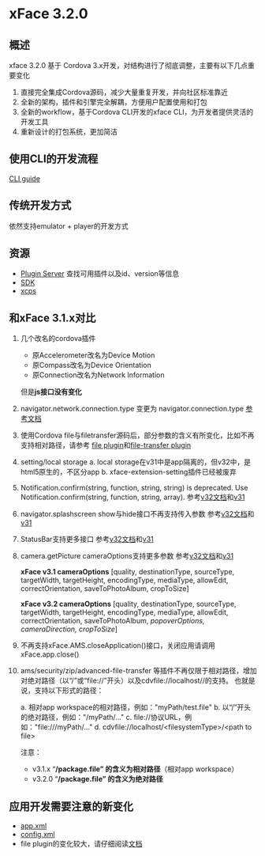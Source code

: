# xFace 3.2.0

## 概述

xface 3.2.0 基于 Cordova 3.x开发，对结构进行了彻底调整，主要有以下几点重要变化

1. 直接完全集成Cordova源码，减少大量重复开发，并向社区标准靠近
2. 全新的架构，插件和引擎完全解耦，方便用户配置使用和打包
3. 全新的workflow，基于Cordova CLI开发的xface CLI，为开发者提供灵活的开发工具
4. 重新设计的打包系统，更加简洁

## 使用CLI的开发流程
[CLI guide](http://gitlab.polyvi.com/xface/xface-docs/blob/master/docs/cli.md)

## 传统开发方式
依然支持emulator + player的开发方式

## 资源
* [Plugin Server](http://plugins.polyvi.net:5984/) 查找可用插件以及id、version等信息
* [SDK](http://192.168.2.209:8081/)
* [xcps](http://192.168.2.22:3001/app/index.html#/)


## 和xFace 3.1.x对比
1. 几个改名的cordova插件
   * 原Accelerometer改名为Device Motion
   * 原Compass改名为Device Orientation
   * 原Connection改名为Network Information
   
   但是**js接口没有变化**

1. navigator.network.connection.type 变更为 navigator.connection.type
[参考文档](http://192.168.2.209:8081/classes/cordova-plugin-network-information.html)

2. 使用Cordova file与filetransfer源码后，部分参数的含义有所变化，比如不再支持相对路径，请参考
[file plugin](https://github.com/apache/cordova-plugin-file/blob/master/doc/index.md)和[file-transfer plugin](
https://github.com/apache/cordova-plugin-file-transfer/blob/master/doc/index.md)

3. setting/local storage
   a. local storage在v31中是app隔离的，但v32中，是html5原生的，不区分app
   b. xface-extension-setting插件已经被废弃

4. Notification.confirm(string, function, string, string) is deprecated.  Use Notification.confirm(string, function, string, array).
参考[v32文档](
http://cordova.apache.org/docs/en/3.3.0/cordova_notification_notification.md.html#notification.confirm)和[v31](
http://apollo.polyvi.com/doc/xFaceSDK/classes/Notification.html#method_confirm)

5. navigator.splashscreen show与hide接口不再支持传入参数
参考[v32文档](
http://cordova.apache.org/docs/en/3.3.0/cordova_splashscreen_splashscreen.md.html#Splashscreen)和[v31](
http://apollo.polyvi.com/doc/xFaceSDK/classes/SplashSreen.html#method_hide)

6. StatusBar支持更多接口 
参考[v32文档](
https://github.com/apache/cordova-plugins/blob/master/statusbar/README.md)和[v31](
http://apollo.polyvi.com/doc/xFaceSDK/classes/StatusBar.html)

7. camera.getPicture cameraOptions支持更多参数
参考[v32文档](http://cordova.apache.org/docs/en/3.3.0/cordova_camera_camera.md.html#cameraOptions)和[v31](
http://apollo.polyvi.com/doc/xFaceSDK/classes/Camera.html#method_getPicture)

   **xFace v3.1 cameraOptions**
 [quality, destinationType, sourceType, targetWidth, targetHeight, encodingType, mediaType, allowEdit, correctOrientation, saveToPhotoAlbum, cropToSize]

   **xFace v3.2 cameraOptions**
[quality, destinationType, sourceType, targetWidth, targetHeight, encodingType, mediaType, allowEdit, correctOrientation, saveToPhotoAlbum, *popoverOptions, cameraDirection, cropToSize*]

8. 不再支持xFace.AMS.closeApplication()接口，关闭应用请调用xFace.app.close()

9. ams/security/zip/advanced-file-transfer 等插件不再仅限于相对路径，增加对绝对路径（以“/”或“file://”开头）以及cdvfile://localhost/<filesystemType>/<path to file>的支持。
也就是说，支持以下形式的路径：

   a. 相对app workspace的相对路径，例如："myPath/test.file"
   b. 以“/”开头的绝对路径，例如："/myPath/..."
   c. file://协议URL，例如："file:///myPath/..."
   d. cdvfile://localhost/\<filesystemType>/\<path to file>

   注意：

   * v3.1.x “**/**package.file” 的含义为**相对路径**（相对app workspace）
   * v3.2.0 “**/**package.file” 的含义为**绝对路径**

## 应用开发需要注意的新变化
* [app.xml](http://gitlab.polyvi.com/xface/xface-docs/blob/master/docs/appxml.md)
* [config.xml](http://gitlab.polyvi.com/xface/xface-docs/blob/master/docs/config.md)
* file plugin的变化较大，请仔细阅读[文档](http://gitlab.polyvi.com/xface/cordova-plugin-file/blob/master/doc/index.md)